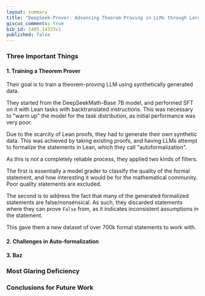 ```yaml
---
layout: summary
title: "DeepSeek-Prover: Advancing Theorem Proving in LLMs through Large-Scale Synthetic Data"
giscus_comments: true
bib_id: 2405.14333v1
published: false
---
```


### Three Important Things

#### 1. Training a Theorem Prover

Their goal is to train a theorem-proving LLM using synthetically generated data.

They started from the DeepSeekMath-Base 7B model, and performed SFT on it with
Lean tasks with backtranslated instructions. This was necessary to "warm up" the
model for the task distribution, as initial performance was very poor.

Due to the scarcity of Lean proofs, they had to generate their own synthetic
data. This was achieved by taking existing proofs, and having LLMs attempt
to formalize the statements in Lean, which they call "autoformalization".

As this is not a completely reliable process, they applied two kinds of filters.

The first is essentially a model grader to classify the quality of the formal
statement, and how interesting it would be for the mathematical community.
Poor quality statements are excluded.

The second is to address the fact that many of the generated formalized
statements are false/nonsensical. As such, they discarded statements where they
can prove `False` from, as it indicates inconsistent assumptions in the
statement.

This gave them a new dataset of over 700k formal statements to work with.

#### 2. Challenges in Auto-formalization

#### 3. Baz

### Most Glaring Deficiency

### Conclusions for Future Work
